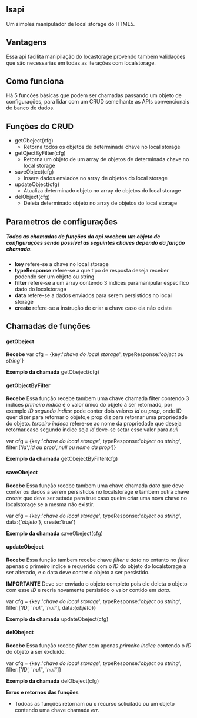 ## lsapi
Um simples manipulador de local storage do HTML5.

## Vantagens
Essa api facilita manipilação do locastorage provendo também validações que são necessarias em todas as iterações com localstorage.

## Como funciona
Há 5 funcões básicas que podem ser chamadas passando um objeto de configurações,
para lidar com um CRUD semelhante as APIs convencionais de banco de dados.

## Funções do CRUD
* getObeject(cfg)
  - Retorna todos os objetos de determinada chave no local storage
* getOjectByFilter(cfg)
  - Retorna um objeto de um array de objetos de determinada chave no local storage
* saveObject(cfg)
  - Insere dados enviados no array de objetos do local storage
* updateObject(cfg)
  - Atualiza determinado objeto no array de objetos do local storage
* delObject(cfg)
  - Deleta determinado objeto no array de objetos do local storage

## Parametros de configurações
##### Todos as chamadas de funções da api recebem um objeto de configurações sendo possível as seguintes chaves dependo da função chamada.

- **key** refere-se a chave no local storage
- **typeResponse** refere-se a que tipo de resposta deseja receber podendo ser um objeto ou string
- **filter** refere-se a um array contendo 3 indices paramanipular especifico dado do localstorage
- **data** refere-se a dados enviados para serem persistidos no local storage
- **create** refere-se a instrução de criar a chave caso ela não exista

## Chamadas de funções

#### getObeject
**Recebe**
  var cfg = {key:'*chave do local storage*', typeResponse:'*object ou string*'}

**Exemplo da chamada**
  getObeject(cfg)

#### getObjectByFilter
**Recebe**
  Essa função recebe tambem uma chave chamada filter contendo 3 indices
  *primeiro indice* é o valor único do objeto á ser retornado, por exemplo *ID*
  *segundo indice* pode conter dois valores *id* ou *prop*, onde ID quer dizer para retornar o objeto,e prop diz para retornar uma propriedade do objeto.
  *terceiro indece* refere-se ao nome da propriedade que deseja retornar.caso segundo indice seja *id* deve-se setar esse valor para *null*

  var cfg = {key:'*chave do local storage*', typeResponse:'*object ou string*', filter:['*id*','*id ou prop*','*null ou nome da prop*']}

**Exemplo da chamada**
  getObejectByFilter(cfg)

#### saveObeject
**Recebe**
  Essa função recebe tambem uma chave chamada *data* que deve conter os dados a serem persistidos no localstorage e tambem outra chave *create* que deve ser setada para true caso queira criar uma nova chave no localstorage se a mesma não existir.

  var cfg = {key:'*chave do local storage*', typeResponse:'*object ou string*', data:{'*objeto*'}, create:'true'}

**Exemplo da chamada**
  saveObeject(cfg)

#### updateObeject
**Recebe**
  Essa função tambem recebe chave *filter* e *data* no entanto no *filter* apenas o primeiro indice é requerido com o *ID* do objeto do localstorage a ser alterado, e o data deve conter o objeto a ser persistido.

  **IMPORTANTE** Deve ser enviado o objeto completo pois ele deleta o objeto com esse *ID* e recria novamente persistido o valor contido em *data*.

  var cfg = {key:'*chave do local storage*', typeResponse:'*object ou string*', filter:['*ID*', '*null*', '*null*'], data:{*objeto*}}

**Exemplo da chamada**
  updateObeject(cfg)

#### delObeject
**Recebe**
  Essa função recebe *filter* com apenas *primeiro indice* contendo o *ID* do objeto a ser excluído.

  var cfg = {key:'*chave do local storage*', typeResponse:'*object ou string*', filter:['*ID*', '*null*', '*null*']}

**Exemplo da chamada**
  delObeject(cfg)

**Erros e retornos das funções**
 - Todoas as funções retornam ou o recurso solicitado ou um objeto contendo uma chave chamada *err*.

 
